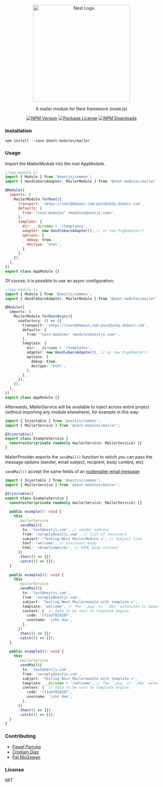 <p align="center">
  <a href="http://nestjs.com/" target="blank">
    <img src="https://nestjs.com/img/logo_text.svg" width="320" alt="Nest Logo" />
  </a>
</p>

<p align="center">
  A mailer module for Nest framework (node.js)
</p>

<p align="center">
  <a href="https://www.npmjs.com/~nest-modules"><img src="https://img.shields.io/npm/v/@nest-modules/mailer.svg" alt="NPM Version" /></a>
  <a href="https://www.npmjs.com/~nest-modules"><img src="https://img.shields.io/npm/l/@nest-modules/mailer.svg" alt="Package License" /></a>
  <a href="https://www.npmjs.com/~nest-modules"><img src="https://img.shields.io/npm/dm/@nest-modules/mailer.svg" alt="NPM Downloads" /></a>
</p>

### Installation

```
npm install --save @nest-modules/mailer
```

### Usage

Import the MailerModule into the root AppModule.

```javascript
//app.module.ts
import { Module } from '@nestjs/common';
import { HandlebarsAdapter, MailerModule } from '@nest-modules/mailer';

@Module({
  imports: [
    MailerModule.forRoot({
      transport: 'smtps://user@domain.com:pass@smtp.domain.com',
      defaults: {
        from:'"nest-modules" <modules@nestjs.com>',
      },
      template: {
        dir: __dirname + '/templates',
        adapter: new HandlebarsAdapter(), // or new PugAdapter()
        options: {
          debug: true,
          doctype: 'html',
        },
      },
    }),
  ],
})
export class AppModule {}
```

Of course, it is possible to use an async configuration:

```typescript
//app.module.ts
import { Module } from '@nestjs/common';
import { HandlebarsAdapter, MailerModule } from '@nest-modules/mailer';

@Module({
  imports: [
    MailerModule.forRootAsync({
      useFactory: () => ({
        transport: 'smtps://user@domain.com:pass@smtp.domain.com',
        defaults: {
          from:'"nest-modules" <modules@nestjs.com>',
        },
        template: {
          dir: __dirname + '/templates',
          adapter: new HandlebarsAdapter(), // or new PugAdapter()
          options: {
            debug: true,
            doctype: 'html',
          },
        },
      }),
    }),
  ],
})
export class AppModule {}
```

Afterwards, MailerService will be available to inject across entire project (without importing any module elsewhere), for example in this way:

```typescript
import { Injectable } from '@nestjs/common';
import { MailerService } from '@nest-modules/mailer';

@Injectable()
export class ExampleService {
  constructor(private readonly mailerService: MailerService) {}
}
```

MailerProvider exports the `sendMail()` function to which you can pass the message options (sender, email subject, recipient, body content, etc)

`sendMail()` accept the same fields of an [nodemailer email message](https://nodemailer.com/message/)

```typescript
import { Injectable } from '@nestjs/common';
import { MailerService } from '@nest-modules/mailer';

@Injectable()
export class ExampleService {
  constructor(private readonly mailerService: MailerService) {}
  
  public example(): void {
    this
      .mailerService
      .sendMail({
        to: 'test@nestjs.com', // sender address
        from: 'noreply@nestjs.com', // list of receivers
        subject: 'Testing Nest MailerModule ✔', // Subject line
        text: 'welcome', // plaintext body
        html: '<b>welcome</b>', // HTML body content
      })
      .then(() => {})
      .catch(() => {});
  }
  
  public example2(): void {
    this
      .mailerService
      .sendMail({
        to: 'test@nestjs.com',
        from: 'noreply@nestjs.com',
        subject: 'Testing Nest Mailermodule with template ✔',
        template: 'welcome', // The `.pug` or `.hbs` extension is appended automatically.
        context: {  // Data to be sent to template engine.
          code: 'cf1a3f828287',
          username: 'john doe',
        },
      })
      .then(() => {})
      .catch(() => {});
  }
  
  public example3(): void {
    this
      .mailerService
      .sendMail({
        to: 'test@nestjs.com',
        from: 'noreply@nestjs.com',
        subject: 'Testing Nest Mailermodule with template ✔',
        template: __dirname + '/welcome', // The `.pug` or `.hbs` extension is appended automatically.
        context: {  // Data to be sent to template engine.
          code: 'cf1a3f828287',
          username: 'john doe',
        },
      })
      .then(() => {})
      .catch(() => {});
  }
}
```

### Contributing

* [Paweł Partyka](https://github.com/partyka95)
* [Cristiam Diaz](https://github.com/cdiaz)
* [Pat McGowan](https://github.com/p-mcgowan)

### License

MIT
